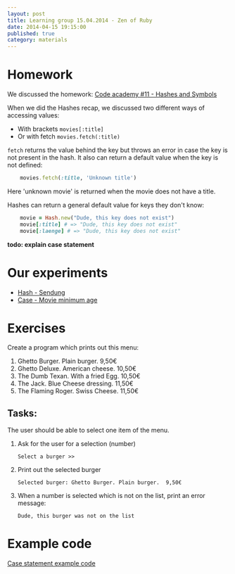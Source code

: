 ```yaml
---
layout: post
title: Learning group 15.04.2014 - Zen of Ruby
date: 2014-04-15 19:15:00
published: true
category: materials
---
```


# Homework

We discussed the homework: [Code academy #11 - Hashes and
Symbols](http://www.codecademy.com/de/courses/ruby-beginner-en-Qn7Qw/0/1?curriculum_id=5059f8619189a5000201fbcb)

When we did the Hashes recap, we discussed two different ways of accessing values:

- With brackets `movies[:title]`
- Or with fetch `movies.fetch(:title)`

`fetch` returns the value behind the key but throws an error in case the key is not present in the hash.
It also can return a default value when the key is not defined:

```ruby
    movies.fetch(:title, 'Unknown title')
```
Here 'unknown movie' is returned when the movie does not have a title.

Hashes can return a general default value for keys they don't know:

```ruby
    movie = Hash.new("Dude, this key does not exist")
    movie[:title] # => "Dude, this key does not exist"
    movie[:laenge] # => "Dude, this key does not exist"
```

**todo: explain case statement**

# Our experiments

* [Hash - Sendung](https://github.com/rubyseeds/materials/blob/gh-pages/files/hashes_sendungen.rb)
* [Case - Movie minimum age](https://github.com/rubyseeds/materials/blob/gh-pages/files/case_age_movies.rb)

# Exercises

Create a program which prints out this menu:

1. Ghetto Burger. Plain burger.  9,50€
2. Ghetto Deluxe. American cheese.  10,50€
3. The Dumb Texan. With a fried Egg.  10,50€
4. The Jack. Blue Cheese dressing.  11,50€
5. The Flaming Roger. Swiss Cheese.  11,50€

## Tasks:

The user should be able to select one item of the menu.

1. Ask for the user for a selection (number)

    `Select a burger >>`

2. Print out the selected burger

    `Selected burger: Ghetto Burger. Plain burger.  9,50€`
3. When a number is selected which is not on the list, print an error message:

    `Dude, this burger was not on the list`

# Example code

[Case statement example code](https://github.com/rubyseeds/materials/blob/gh-pages/files/case.rb)
